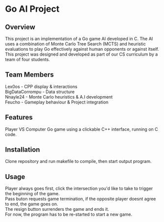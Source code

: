 # Go AI Project

## Overview

This project is an implementation of a Go game AI developed in C. The AI uses a combination of Monte Carlo Tree Search (MCTS) and heuristic evaluations to play Go effectively against human opponents or against itself. This project was designed and developed as part of our CS curriculum by a team of four students.

## Team Members
Lex0os - CPP display & interactions  
BigDataCorrompu - Data structure  
Nnayle24 - Monte Carlo heuristics & A.I development  
Feucho - Gameplay behaviour & Project integration

## Features
Player VS Computer Go game using a clickable C++ interface, running on C code.  
## Installation
Clone repository and run makefile to compile, then start output program.

## Usage
Player always goes first, click the intersection you'd like to take to trigger the beginning of the game.  
Pass buton requests game termination, if the opposite player doesnt agree to end, the game goes on.  
The resign button surrenders the game and ends it.  
For now, the program has to be re-started to start a new game.
